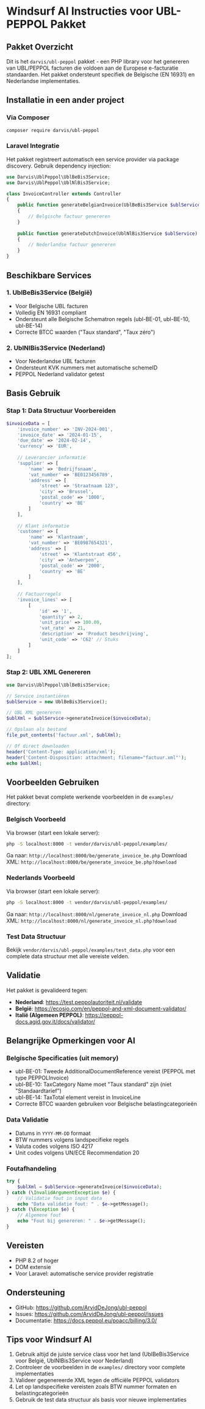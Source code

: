 # Windsurf AI Instructies voor UBL-PEPPOL Pakket

## Pakket Overzicht
Dit is het `darvis/ubl-peppol` pakket - een PHP library voor het genereren van UBL/PEPPOL facturen die voldoen aan de Europese e-facturatie standaarden. Het pakket ondersteunt specifiek de Belgische (EN 16931) en Nederlandse implementaties.

## Installatie in een ander project

### Via Composer
```bash
composer require darvis/ubl-peppol
```

### Laravel Integratie
Het pakket registreert automatisch een service provider via package discovery. Gebruik dependency injection:

```php
use Darvis\UblPeppol\UblBeBis3Service;
use Darvis\UblPeppol\UblNlBis3Service;

class InvoiceController extends Controller
{
    public function generateBelgianInvoice(UblBeBis3Service $ublService)
    {
        // Belgische factuur genereren
    }
    
    public function generateDutchInvoice(UblNlBis3Service $ublService)
    {
        // Nederlandse factuur genereren
    }
}
```

## Beschikbare Services

### 1. UblBeBis3Service (België)
- Voor Belgische UBL facturen
- Volledig EN 16931 compliant
- Ondersteunt alle Belgische Schematron regels (ubl-BE-01, ubl-BE-10, ubl-BE-14)
- Correcte BTCC waarden ("Taux standard", "Taux zéro")

### 2. UblNlBis3Service (Nederland)
- Voor Nederlandse UBL facturen
- Ondersteunt KVK nummers met automatische schemeID
- PEPPOL Nederland validator getest

## Basis Gebruik

### Stap 1: Data Structuur Voorbereiden
```php
$invoiceData = [
    'invoice_number' => 'INV-2024-001',
    'invoice_date' => '2024-01-15',
    'due_date' => '2024-02-14',
    'currency' => 'EUR',
    
    // Leverancier informatie
    'supplier' => [
        'name' => 'Bedrijfsnaam',
        'vat_number' => 'BE0123456789',
        'address' => [
            'street' => 'Straatnaam 123',
            'city' => 'Brussel',
            'postal_code' => '1000',
            'country' => 'BE'
        ]
    ],
    
    // Klant informatie
    'customer' => [
        'name' => 'Klantnaam',
        'vat_number' => 'BE0987654321',
        'address' => [
            'street' => 'Klantstraat 456',
            'city' => 'Antwerpen',
            'postal_code' => '2000',
            'country' => 'BE'
        ]
    ],
    
    // Factuurregels
    'invoice_lines' => [
        [
            'id' => '1',
            'quantity' => 2,
            'unit_price' => 100.00,
            'vat_rate' => 21,
            'description' => 'Product beschrijving',
            'unit_code' => 'C62' // Stuks
        ]
    ]
];
```

### Stap 2: UBL XML Genereren
```php
use Darvis\UblPeppol\UblBeBis3Service;

// Service instantiëren
$ublService = new UblBeBis3Service();

// UBL XML genereren
$ublXml = $ublService->generateInvoice($invoiceData);

// Opslaan als bestand
file_put_contents('factuur.xml', $ublXml);

// Of direct downloaden
header('Content-Type: application/xml');
header('Content-Disposition: attachment; filename="factuur.xml"');
echo $ublXml;
```

## Voorbeelden Gebruiken

Het pakket bevat complete werkende voorbeelden in de `examples/` directory:

### Belgisch Voorbeeld
Via browser (start een lokale server):
```bash
php -S localhost:8000 -t vendor/darvis/ubl-peppol/examples/
```
Ga naar: `http://localhost:8000/be/generate_invoice_be.php`
Download XML: `http://localhost:8000/be/generate_invoice_be.php?download`

### Nederlands Voorbeeld  
Via browser (start een lokale server):
```bash
php -S localhost:8000 -t vendor/darvis/ubl-peppol/examples/
```
Ga naar: `http://localhost:8000/nl/generate_invoice_nl.php`
Download XML: `http://localhost:8000/nl/generate_invoice_nl.php?download`

### Test Data Structuur
Bekijk `vendor/darvis/ubl-peppol/examples/test_data.php` voor een complete data structuur met alle vereiste velden.

## Validatie

Het pakket is gevalideerd tegen:
- **Nederland**: https://test.peppolautoriteit.nl/validate
- **België**: https://ecosio.com/en/peppol-and-xml-document-validator/
- **Italië (Algemeen PEPPOL)**: https://peppol-docs.agid.gov.it/docs/validator/

## Belangrijke Opmerkingen voor AI

### Belgische Specificaties (uit memory)
- ubl-BE-01: Tweede AdditionalDocumentReference vereist (PEPPOL met type PEPPOLInvoice)
- ubl-BE-10: TaxCategory Name moet "Taux standard" zijn (niet "Standaardtarief")
- ubl-BE-14: TaxTotal element vereist in InvoiceLine
- Correcte BTCC waarden gebruiken voor Belgische belastingcategorieën

### Data Validatie
- Datums in `YYYY-MM-DD` formaat
- BTW nummers volgens landspecifieke regels
- Valuta codes volgens ISO 4217
- Unit codes volgens UN/ECE Recommendation 20

### Foutafhandeling
```php
try {
    $ublXml = $ublService->generateInvoice($invoiceData);
} catch (\InvalidArgumentException $e) {
    // Validatie fout in input data
    echo "Data validatie fout: " . $e->getMessage();
} catch (\Exception $e) {
    // Algemene fout
    echo "Fout bij genereren: " . $e->getMessage();
}
```

## Vereisten
- PHP 8.2 of hoger
- DOM extensie
- Voor Laravel: automatische service provider registratie

## Ondersteuning
- GitHub: https://github.com/ArvidDeJong/ubl-peppol
- Issues: https://github.com/ArvidDeJong/ubl-peppol/issues
- Documentatie: https://docs.peppol.eu/poacc/billing/3.0/

## Tips voor Windsurf AI
1. Gebruik altijd de juiste service class voor het land (UblBeBis3Service voor België, UblNlBis3Service voor Nederland)
2. Controleer de voorbeelden in de `examples/` directory voor complete implementaties
3. Valideer gegenereerde XML tegen de officiële PEPPOL validators
4. Let op landspecifieke vereisten zoals BTW nummer formaten en belastingcategorieën
5. Gebruik de test data structuur als basis voor nieuwe implementaties
